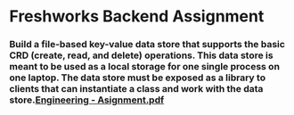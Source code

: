 # Freshworks Backend Assignment
### Build a file-based key-value data store that supports the basic CRD (create, read, and delete) operations. This data store is meant to be used as a local storage for one single process on one laptop. The data store must be exposed as a library to clients that can instantiate a class and work with the data store.[Engineering - Asignment.pdf](https://github.com/singhgaurav24/Freshworks_Backend_Assignment/blob/main/Engineering%20-%20Asignment.pdf)

